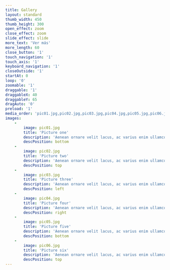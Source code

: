```yaml
---
title: Gallery
layout: standard
thumb_width: 450
thumb_height: 300
open_effect: zoom
close_effect: zoom
slide_effect: slide
more_text: 'Ver más'
more_length: 60
close_button: '1'
touch_navigation: '1'
touch_axis: '1'
keyboard_navigation: '1'
closeOutside: '1'
startAt: 0
loop: '0'
zoomable: '1'
draggable: '1'
draggableX: 40
draggableY: 65
dragAuto: '0'
preload: '1'
media_order: 'pic01.jpg,pic02.jpg,pic03.jpg,pic04.jpg,pic05.jpg,pic06.jpg'
images:
    -
        image: pic01.jpg
        title: 'Picture one'
        description: 'Aenean ornare velit lacus, ac varius enim ullamcorper eu. Proin aliquam facilisis ante interdum congue. Integer mollis, nisl amet convallis, porttitor magna ullamcorper, amet egestas mauris.'
        descPosition: bottom
    -
        image: pic02.jpg
        title: 'Picture two'
        description: 'Aenean ornare velit lacus, ac varius enim ullamcorper eu. Proin aliquam facilisis ante interdum congue. Integer mollis, nisl amet convallis, porttitor magna ullamcorper, amet egestas mauris.'
        descPosition: top
    -
        image: pic03.jpg
        title: 'Picture three'
        description: 'Aenean ornare velit lacus, ac varius enim ullamcorper eu. Proin aliquam facilisis ante interdum congue. Integer mollis, nisl amet convallis, porttitor magna ullamcorper, amet egestas mauris.'
        descPosition: left
    -
        image: pic04.jpg
        title: 'Picture four'
        description: 'Aenean ornare velit lacus, ac varius enim ullamcorper eu. Proin aliquam facilisis ante interdum congue. Integer mollis, nisl amet convallis, porttitor magna ullamcorper, amet egestas mauris.'
        descPosition: right
    -
        image: pic05.jpg
        title: 'Picture five'
        description: 'Aenean ornare velit lacus, ac varius enim ullamcorper eu. Proin aliquam facilisis ante interdum congue. Integer mollis, nisl amet convallis, porttitor magna ullamcorper, amet egestas mauris.'
        descPosition: bottom
    -
        image: pic06.jpg
        title: 'Picture six'
        description: 'Aenean ornare velit lacus, ac varius enim ullamcorper eu. Proin aliquam facilisis ante interdum congue. Integer mollis, nisl amet convallis, porttitor magna ullamcorper, amet egestas mauris.'
        descPosition: top
---
```


